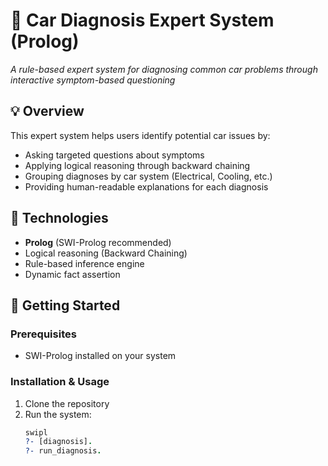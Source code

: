 # 🧰 Car Diagnosis Expert System (Prolog)

*A rule-based expert system for diagnosing common car problems through interactive symptom-based questioning*

## 💡 Overview

This expert system helps users identify potential car issues by:
- Asking targeted questions about symptoms
- Applying logical reasoning through backward chaining
- Grouping diagnoses by car system (Electrical, Cooling, etc.)
- Providing human-readable explanations for each diagnosis

## 🔧 Technologies

- **Prolog** (SWI-Prolog recommended)
- Logical reasoning (Backward Chaining)
- Rule-based inference engine
- Dynamic fact assertion

## 🚀 Getting Started

### Prerequisites
- SWI-Prolog installed on your system

### Installation & Usage
1. Clone the repository
2. Run the system:
   ```prolog
   swipl 
   ?- [diagnosis]. 
   ?- run_diagnosis.
